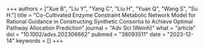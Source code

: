 +++
authors = ["Xue B", "Liu Y", "Yang C", "Liu H", "Yuan Q", "Wang S", "Su H."]
title = "Co-Cultivated Enzyme Constraint Metabolic Network Model for Rational Guidance in Constructing Synthetic Consortia to Achieve Optimal Pathway Allocation Prediction"
journal = "Adv Sci (Weinh)"
what = "article"
doi = "10.1002/advs.202306662"
pubmed = "38093511"
date = "2023-12-14"
keywords = []
+++

